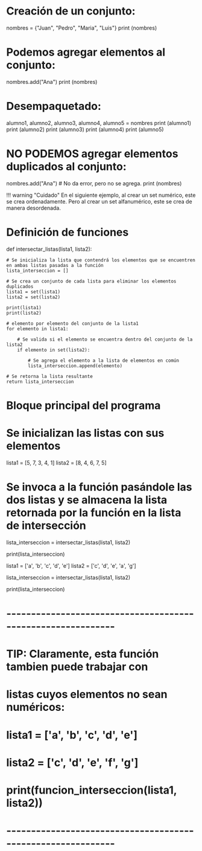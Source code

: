 # Creación de un conjunto:
nombres = {"Juan", "Pedro", "Maria", "Luis"}
print (nombres)

# Podemos agregar elementos al conjunto:
nombres.add("Ana")
print (nombres)

# Desempaquetado:
alumno1, alumno2, alumno3, alumno4, alumno5 = nombres
print (alumno1)
print (alumno2)
print (alumno3)
print (alumno4)
print (alumno5)


# NO PODEMOS agregar elementos duplicados al conjunto:
nombres.add("Ana") # No da error, pero no se agrega.
print (nombres) 


!!! warning "Cuidado"
    En el siguiente ejemplo, al crear un set numérico, este se crea ordenadamente.
    Pero al crear un set alfanumérico, este se crea de manera desordenada.

# Definición de funciones 

def intersectar_listas(lista1, lista2):
    
    # Se inicializa la lista que contendrá los elementos que se encuentren en ambas listas pasadas a la función
    lista_interseccion = []
    
    # Se crea un conjunto de cada lista para eliminar los elementos duplicados
    lista1 = set(lista1)
    lista2 = set(lista2)
    
    print(lista1)
    print(lista2)

    # elemento por elemento del conjunto de la lista1
    for elemento in lista1: 
        
        # Se valida si el elemento se encuentra dentro del conjunto de la lista2
        if elemento in set(lista2):
            
            # Se agrega el elemento a la lista de elementos en común
            lista_interseccion.append(elemento)
    
    # Se retorna la lista resultante   
    return lista_interseccion


# Bloque principal del programa

# Se inicializan las listas con sus elementos

lista1 = [5, 7, 3, 4, 1]
lista2 = [8, 4, 6, 7, 5]

# Se invoca a la función pasándole las dos listas y se almacena la lista retornada por la función en la lista de intersección
lista_interseccion = intersectar_listas(lista1, lista2)

print(lista_interseccion)


lista1 = ['a', 'b', 'c', 'd', 'e']
lista2 = ['c', 'd', 'e', 'a', 'g']

lista_interseccion = intersectar_listas(lista1, lista2)

print(lista_interseccion)


# ------------------------------------------------------------
# TIP: Claramente, esta función tambien puede trabajar con 
# listas cuyos elementos no sean numéricos:
#
# lista1 = ['a', 'b', 'c', 'd', 'e']
# lista2 = ['c', 'd', 'e', 'f', 'g']
# print(funcion_interseccion(lista1, lista2))
#
# ------------------------------------------------------------